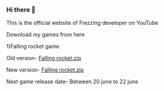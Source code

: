 

### Hi there 👋

This is the official website of Frezzing developer on YouTube

Download my games from here



1)Falling rocket game

Old version-
[Falling rocket.zip](https://github.com/freezingdeveloper/freezingdeveloper/files/6682369/Falling.rocket.zip)

New version-
[Falling rocket.zip](https://github.com/freezingdeveloper/freezingdeveloper/files/6682444/Falling.rocket.zip)

Next game release date-
Between 20 june to 22 june
